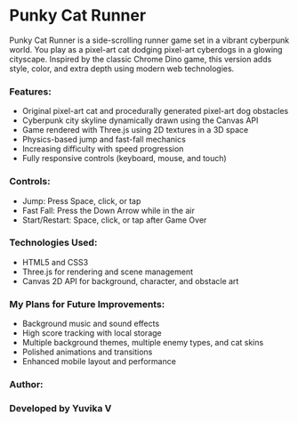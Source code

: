 # Punky Cat Runner

Punky Cat Runner is a side-scrolling runner game set in a vibrant cyberpunk world. You play as a pixel-art cat dodging pixel-art cyberdogs in a glowing cityscape. Inspired by the classic Chrome Dino game, this version adds style, color, and extra depth using modern web technologies.

### Features:
- Original pixel-art cat and procedurally generated pixel-art dog obstacles
- Cyberpunk city skyline dynamically drawn using the Canvas API
- Game rendered with Three.js using 2D textures in a 3D space
- Physics-based jump and fast-fall mechanics
- Increasing difficulty with speed progression
- Fully responsive controls (keyboard, mouse, and touch)

### Controls:
- Jump: Press Space, click, or tap
- Fast Fall: Press the Down Arrow while in the air
- Start/Restart: Space, click, or tap after Game Over

### Technologies Used:
- HTML5 and CSS3
- Three.js for rendering and scene management
- Canvas 2D API for background, character, and obstacle art

### My Plans for Future Improvements:
- Background music and sound effects
- High score tracking with local storage
- Multiple background themes, multiple enemy types, and cat skins
- Polished animations and transitions
- Enhanced mobile layout and performance

### Author:
### Developed by Yuvika V
